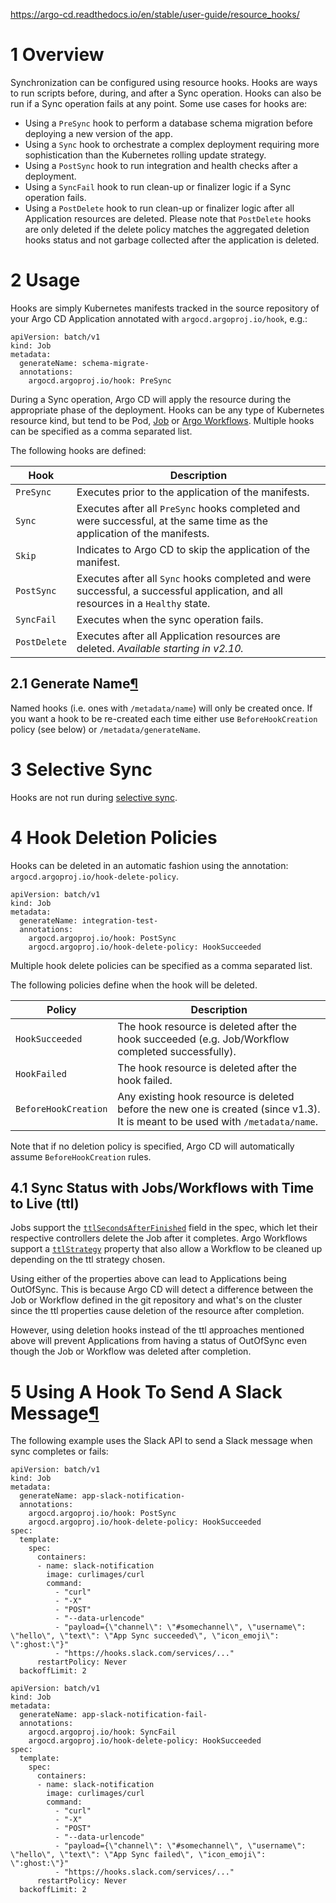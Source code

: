 
https://argo-cd.readthedocs.io/en/stable/user-guide/resource_hooks/

# 1 Overview

Synchronization can be configured using resource hooks. Hooks are ways to run scripts before, during, and after a Sync operation. Hooks can also be run if a Sync operation fails at any point. Some use cases for hooks are:
- Using a `PreSync` hook to perform a database schema migration before deploying a new version of the app.
- Using a `Sync` hook to orchestrate a complex deployment requiring more sophistication than the Kubernetes rolling update strategy.
- Using a `PostSync` hook to run integration and health checks after a deployment.
- Using a `SyncFail` hook to run clean-up or finalizer logic if a Sync operation fails.
- Using a `PostDelete` hook to run clean-up or finalizer logic after all Application resources are deleted. Please note that `PostDelete` hooks are only deleted if the delete policy matches the aggregated deletion hooks status and not garbage collected after the application is deleted.

# 2 Usage

Hooks are simply Kubernetes manifests tracked in the source repository of your Argo CD Application annotated with `argocd.argoproj.io/hook`, e.g.:

```
apiVersion: batch/v1
kind: Job
metadata:
  generateName: schema-migrate-
  annotations:
    argocd.argoproj.io/hook: PreSync
```


During a Sync operation, Argo CD will apply the resource during the appropriate phase of the deployment. Hooks can be any type of Kubernetes resource kind, but tend to be Pod, [Job](https://kubernetes.io/docs/concepts/workloads/controllers/jobs-run-to-completion/) or [Argo Workflows](https://github.com/argoproj/argo). Multiple hooks can be specified as a comma separated list.


The following hooks are defined:

| Hook         | Description                                                                                                                      |
| ------------ | -------------------------------------------------------------------------------------------------------------------------------- |
| `PreSync`    | Executes prior to the application of the manifests.                                                                              |
| `Sync`       | Executes after all `PreSync` hooks completed and were successful, at the same time as the application of the manifests.          |
| `Skip`       | Indicates to Argo CD to skip the application of the manifest.                                                                    |
| `PostSync`   | Executes after all `Sync` hooks completed and were successful, a successful application, and all resources in a `Healthy` state. |
| `SyncFail`   | Executes when the sync operation fails.                                                                                          |
| `PostDelete` | Executes after all Application resources are deleted. _Available starting in v2.10._                                             |

## 2.1 Generate Name[¶](https://argo-cd.readthedocs.io/en/stable/user-guide/resource_hooks/#generate-name "Permanent link")

Named hooks (i.e. ones with `/metadata/name`) will only be created once. If you want a hook to be re-created each time either use `BeforeHookCreation` policy (see below) or `/metadata/generateName`.

# 3 Selective Sync

Hooks are not run during [selective sync](https://argo-cd.readthedocs.io/en/stable/user-guide/selective_sync/).

# 4 Hook Deletion Policies

Hooks can be deleted in an automatic fashion using the annotation: `argocd.argoproj.io/hook-delete-policy`.

```
apiVersion: batch/v1
kind: Job
metadata:
  generateName: integration-test-
  annotations:
    argocd.argoproj.io/hook: PostSync
    argocd.argoproj.io/hook-delete-policy: HookSucceeded
```

Multiple hook delete policies can be specified as a comma separated list.

The following policies define when the hook will be deleted.

|Policy|Description|
|---|---|
|`HookSucceeded`|The hook resource is deleted after the hook succeeded (e.g. Job/Workflow completed successfully).|
|`HookFailed`|The hook resource is deleted after the hook failed.|
|`BeforeHookCreation`|Any existing hook resource is deleted before the new one is created (since v1.3). It is meant to be used with `/metadata/name`.|

Note that if no deletion policy is specified, Argo CD will automatically assume `BeforeHookCreation` rules.

## 4.1 Sync Status with Jobs/Workflows with Time to Live (ttl)

Jobs support the [`ttlSecondsAfterFinished`](https://kubernetes.io/docs/concepts/workloads/controllers/ttlafterfinished/) field in the spec, which let their respective controllers delete the Job after it completes. Argo Workflows support a [`ttlStrategy`](https://argoproj.github.io/argo-workflows/fields/#ttlstrategy) property that also allow a Workflow to be cleaned up depending on the ttl strategy chosen.

Using either of the properties above can lead to Applications being OutOfSync. This is because Argo CD will detect a difference between the Job or Workflow defined in the git repository and what's on the cluster since the ttl properties cause deletion of the resource after completion.

However, using deletion hooks instead of the ttl approaches mentioned above will prevent Applications from having a status of OutOfSync even though the Job or Workflow was deleted after completion.

# 5 Using A Hook To Send A Slack Message[¶](https://argo-cd.readthedocs.io/en/stable/user-guide/resource_hooks/#using-a-hook-to-send-a-slack-message "Permanent link")

The following example uses the Slack API to send a Slack message when sync completes or fails:

```
apiVersion: batch/v1
kind: Job
metadata:
  generateName: app-slack-notification-
  annotations:
    argocd.argoproj.io/hook: PostSync
    argocd.argoproj.io/hook-delete-policy: HookSucceeded
spec:
  template:
    spec:
      containers:
      - name: slack-notification
        image: curlimages/curl
        command:
          - "curl"
          - "-X"
          - "POST"
          - "--data-urlencode"
          - "payload={\"channel\": \"#somechannel\", \"username\": \"hello\", \"text\": \"App Sync succeeded\", \"icon_emoji\": \":ghost:\"}"
          - "https://hooks.slack.com/services/..."
      restartPolicy: Never
  backoffLimit: 2
```

```
apiVersion: batch/v1
kind: Job
metadata:
  generateName: app-slack-notification-fail-
  annotations:
    argocd.argoproj.io/hook: SyncFail
    argocd.argoproj.io/hook-delete-policy: HookSucceeded
spec:
  template:
    spec:
      containers:
      - name: slack-notification
        image: curlimages/curl
        command: 
          - "curl"
          - "-X"
          - "POST"
          - "--data-urlencode"
          - "payload={\"channel\": \"#somechannel\", \"username\": \"hello\", \"text\": \"App Sync failed\", \"icon_emoji\": \":ghost:\"}"
          - "https://hooks.slack.com/services/..."
      restartPolicy: Never
  backoffLimit: 2
```









